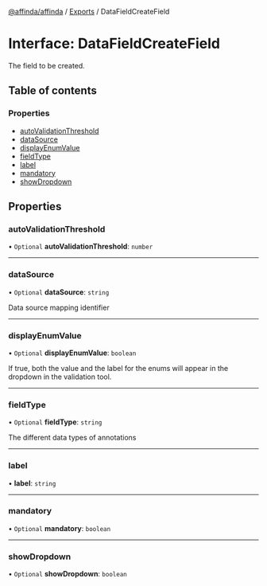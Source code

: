 [@affinda/affinda](../README.md) / [Exports](../modules.md) / DataFieldCreateField

# Interface: DataFieldCreateField

The field to be created.

## Table of contents

### Properties

- [autoValidationThreshold](DataFieldCreateField.md#autovalidationthreshold)
- [dataSource](DataFieldCreateField.md#datasource)
- [displayEnumValue](DataFieldCreateField.md#displayenumvalue)
- [fieldType](DataFieldCreateField.md#fieldtype)
- [label](DataFieldCreateField.md#label)
- [mandatory](DataFieldCreateField.md#mandatory)
- [showDropdown](DataFieldCreateField.md#showdropdown)

## Properties

### autoValidationThreshold

• `Optional` **autoValidationThreshold**: `number`

___

### dataSource

• `Optional` **dataSource**: `string`

Data source mapping identifier

___

### displayEnumValue

• `Optional` **displayEnumValue**: `boolean`

If true, both the value and the label for the enums will appear in the dropdown in the validation tool.

___

### fieldType

• `Optional` **fieldType**: `string`

The different data types of annotations

___

### label

• **label**: `string`

___

### mandatory

• `Optional` **mandatory**: `boolean`

___

### showDropdown

• `Optional` **showDropdown**: `boolean`
